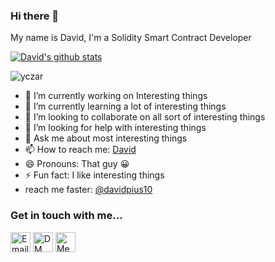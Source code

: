 ### Hi there 👋

<!--
**David/David** is a ✨ _special_ ✨ repository because its `README.md` (this file) appears on your GitHub profile.-->

My name is David, I'm a Solidity Smart Contract Developer

[![David's github stats](https://github-readme-stats.vercel.app/api?username=davidpius95&show_icons=true&theme=radical&hide=stars)](https://github.com/davidpius95/)<p><img align="center" src="https://github-readme-streak-stats.herokuapp.com/?user=David&" alt="yczar" /></p>


- 🔭 I’m currently working on Interesting things
- 🌱 I’m currently learning a lot of interesting things
- 👯 I’m looking to collaborate on all sort of interesting things
- 🤔 I’m looking for help with interesting things
- 💬 Ask me about most interesting things
- 📫 How to reach me: [David](https://twitter.com/david.web3)
- 😄 Pronouns: That guy 😀 
- ⚡ Fun fact: I like interesting things
- reach me faster: [@davidpius10](https://twitter.com/david.web3)


### Get in touch with me...

[<img src='https://image.flaticon.com/icons/svg/2965/2965306.svg' width='32' title='Email Me!'>](mailto://davidpius95@gmail.com)
[<img src='https://image.flaticon.com/icons/svg/1409/1409937.svg' width='32' title='DM Me!'>](https://twitter.com/david.web3)
[<img src='https://image.flaticon.com/icons/svg/1409/1409945.svg' width='32' title='Message Me!'>](https://www.linkedin.com/in/david-uzochukwu/)
